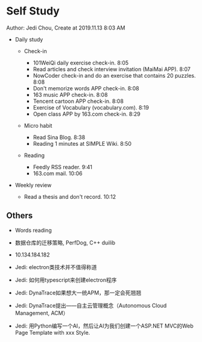 # Self Study

Author: Jedi Chou, Create at 2019.11.13 8:03 AM

* Daily study
  * Check-in
    * 101WeiQi daily exercise check-in. 8:05
    * Read articles and check interview invitation (MaiMai APP). 8:07
    * NowCoder check-in and do an exercise that contains 20 puzzles. 8:08
    * Don't memorize words APP check-in. 8:08
    * 163 music APP check-in. 8:08
    * Tencent cartoon APP check-in. 8:08
    * Exercise of Vocabulary (vocabulary.com). 8:19
    * Open class APP by 163.com check-in. 8:29

  * Micro habit
    * Read Sina Blog. 8:38
    * Reading 1 minutes at SIMPLE Wiki. 8:50

  * Reading
    * Feedly RSS reader. 9:41
    * 163.com mail. 10:06

* Weekly review
  * Read a thesis and don't record. 10:12

## Others

* Words
  reading

* 数据仓库的迁移策略, PerfDog, C++ duilib
* 10.134.184.182
* Jedi: electron类技术并不值得称道
* Jedi: 如何用typescript来创建electron程序
* Jedi: DynaTrace如果想大一统APM，那一定会死翘翘
* Jedi: DynaTrace提出——自主云管理概念（Autonomous Cloud Management, ACM）
* Jedi: 用Python编写一个AI，然后让AI为我们创建一个ASP.NET MVC的Web Page Template with xxx Style.
